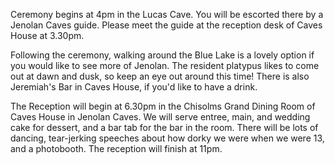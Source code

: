 
Ceremony begins at 4pm in the Lucas Cave. You will be escorted there by a Jenolan Caves guide. Please meet the 
guide at the reception desk of Caves House at 3.30pm.

Following the ceremony, walking around the Blue Lake is a lovely option if you would like to see more of Jenolan.
The resident platypus likes to come out at dawn and dusk, so keep an eye out around this time! There is also Jeremiah's Bar in Caves House, if you'd
like to have a drink.

The Reception will begin at 6.30pm in the Chisolms Grand Dining Room of Caves House in Jenolan Caves. 
We will serve entree, main, and wedding cake for dessert, and a bar tab for the bar in the room. There will be 
lots of dancing, tear-jerking speeches about how dorky we were when we were 13, and a photobooth. The reception will finish at 11pm. 